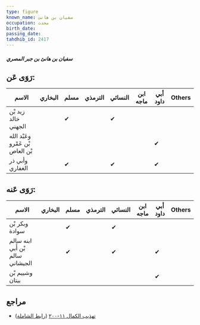 ```yaml
---
type: figure
known_name: سفيان بن هانئ
occupation: محدث
birth_date:
passing_date:
tahdhib_id: 2417
---
```

##### سفيان بن هانئ بن جبر المصري

## رَوَى عَن:
| الاسم                            | البخاري | مسلم | الترمذي | النسائي | ابن ماجه | أبي داود | Others |
| -------------------------------- | ------- | ---- | ------- | ------- | -------- | -------- | ------ |
| زيد بْن خالد الجهني              |         | ✔    |         | ✔       |          |          |        |
| وعَبْد الله بْن عَمْرو بْن العاص |         |      |         |         |          | ✔        |        |
| وأبي ذر الغفاري                  |         | ✔    |         | ✔       |          | ✔        |        |
## رَوَى عَنه:
| الاسم                            | البخاري | مسلم | الترمذي | النسائي | ابن ماجه | أبي داود | Others |
| -------------------------------- | ------- | ---- | ------- | ------- | -------- | -------- | ------ |
| وبكر بْن سوادة                   |         | ✔    |         | ✔       |          |          |        |
| ابنه سالم بْن أَبي سالم الجيشاني |         | ✔    |         | ✔       |          | ✔        |        |
| وشييم بْن بيتان                  |         |      |         |         |          | ✔        |        |
## مراجع
- [تهذيب الكمال ١١-٢٠٠](obsidian://open?vault=Tahdhib-al-Kamal&file=Figures/٢٤١٧-سفيان%20بن%20هانئ%20بن%20جبر%20المصري) ([رابط الشاملة](https://shamela.ws/book/3722/5520))